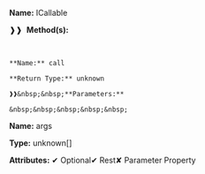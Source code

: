 **Name:** ICallable

❱❱&nbsp;&nbsp;**Method(s):**

&nbsp;&nbsp;&nbsp;&nbsp;&nbsp;
```
**Name:** call

**Return Type:** unknown

❱❱&nbsp;&nbsp;**Parameters:**

&nbsp;&nbsp;&nbsp;&nbsp;&nbsp;
```
**Name:** args

**Type:** unknown[]

**Attributes:** ✔ Optional✔ Rest✘ Parameter Property

```

```

